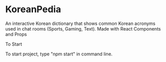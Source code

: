 # KoreanPedia
An interactive Korean dictionary that shows common Korean acronyms used in chat rooms (Sports, Gaming, Text). Made with React Components and Props

To Start

To start project, type "npm start" in command line.
